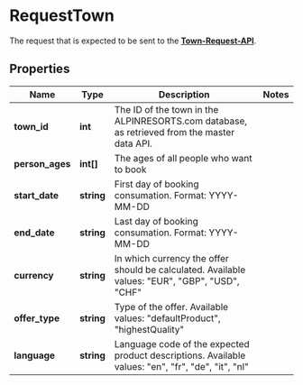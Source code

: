 # RequestTown

The request that is expected to be sent to the [**Town-Request-API**](../Api/RequestTownApi.md).

## Properties

Name | Type | Description | Notes
------------ | ------------- | ------------- | -------------
**town_id** | **int** | The ID of the town in the ALPINRESORTS.com database, as retrieved from the master data API. | 
**person_ages** | **int[]** | The ages of all people who want to book | 
**start_date** | **string** | First day of booking consumation. Format: YYYY-MM-DD | 
**end_date** | **string** | Last day of booking consumation. Format: YYYY-MM-DD | 
**currency** | **string** | In which currency the offer should be calculated. Available values: "EUR", "GBP", "USD", "CHF" | 
**offer_type** | **string** | Type of the offer. Available values:  "defaultProduct", "highestQuality" | 
**language** | **string** | Language code of the expected product descriptions. Available values: "en", "fr", "de", "it", "nl" | 
